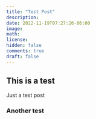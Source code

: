 ```yaml
---
title: "Test Post"
description: 
date: 2022-11-19T07:27:26-06:00
image: 
math: 
license: 
hidden: false
comments: true
draft: false
---
```

## This is a test
Just a test post

### Another test
